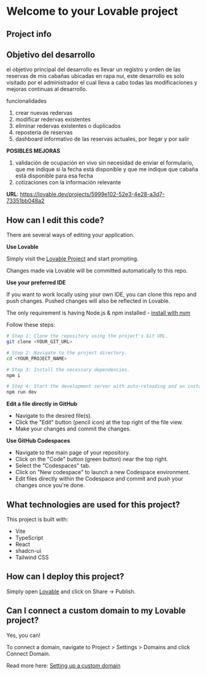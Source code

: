 # Welcome to your Lovable project

## Project info


## Objetivo del desarrollo

el objetivo principal del desarrollo es llevar un registro y orden de las reservas de mis cabañas ubicadas en rapa nui, este desarrollo es solo visitado por el administrador el cual lleva a cabo todas las modificaciones y mejoras continuas al desarrollo.

funcionalidades
1. crear nuevas redervas
2. modificar redervas existentes
3. eliminar redervas existentes o duplicados
4. repostería de reservas
5. dashboard informativo de las reservas actuales, por llegar y por salir

**POSIBLES MEJORAS**
1. validación de ocupación en vivo sin necesidad de enviar el formulario, que me indique si la fecha está disponible y que me indique que cabaña está disponible para esa fecha
2. cotizaciones con la información relevante

**URL**: https://lovable.dev/projects/5999e102-52e3-4e28-a3d7-73351bb048a2

## How can I edit this code?

There are several ways of editing your application.

**Use Lovable**

Simply visit the [Lovable Project](https://lovable.dev/projects/5999e102-52e3-4e28-a3d7-73351bb048a2) and start prompting.

Changes made via Lovable will be committed automatically to this repo.

**Use your preferred IDE**

If you want to work locally using your own IDE, you can clone this repo and push changes. Pushed changes will also be reflected in Lovable.

The only requirement is having Node.js & npm installed - [install with nvm](https://github.com/nvm-sh/nvm#installing-and-updating)

Follow these steps:

```sh
# Step 1: Clone the repository using the project's Git URL.
git clone <YOUR_GIT_URL>

# Step 2: Navigate to the project directory.
cd <YOUR_PROJECT_NAME>

# Step 3: Install the necessary dependencies.
npm i

# Step 4: Start the development server with auto-reloading and an instant preview.
npm run dev
```

**Edit a file directly in GitHub**

- Navigate to the desired file(s).
- Click the "Edit" button (pencil icon) at the top right of the file view.
- Make your changes and commit the changes.

**Use GitHub Codespaces**

- Navigate to the main page of your repository.
- Click on the "Code" button (green button) near the top right.
- Select the "Codespaces" tab.
- Click on "New codespace" to launch a new Codespace environment.
- Edit files directly within the Codespace and commit and push your changes once you're done.

## What technologies are used for this project?

This project is built with:

- Vite
- TypeScript
- React
- shadcn-ui
- Tailwind CSS

## How can I deploy this project?

Simply open [Lovable](https://lovable.dev/projects/5999e102-52e3-4e28-a3d7-73351bb048a2) and click on Share -> Publish.

## Can I connect a custom domain to my Lovable project?

Yes, you can!

To connect a domain, navigate to Project > Settings > Domains and click Connect Domain.

Read more here: [Setting up a custom domain](https://docs.lovable.dev/tips-tricks/custom-domain#step-by-step-guide)
